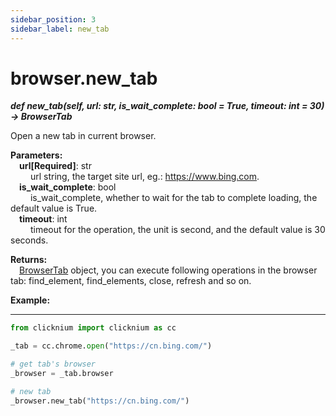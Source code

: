 ```yaml
---
sidebar_position: 3
sidebar_label: new_tab
---
```

# browser.new_tab

***def new_tab(self, url: str, is_wait_complete: bool = True, timeout: int = 30) -> BrowserTab***  

Open a new tab in current browser.

**Parameters:**  
    &emsp;**url[Required]**: str   
        &emsp;&emsp; url string, the target site url, eg.: <https://www.bing.com>.  
    &emsp;**is_wait_complete**: bool  
        &emsp;&emsp; is_wait_complete, whether to wait for the tab to complete loading, the default value is True.  
    &emsp;**timeout**: int  
        &emsp;&emsp; timeout for the operation, the unit is second, and the default value is 30 seconds. 

**Returns:**  
    &emsp;[BrowserTab](./browsertab/browsertab.md) object, you can execute following operations in the browser tab: find_element, find_elements, close, refresh and so on.

**Example:**
***
```python
from clicknium import clicknium as cc

_tab = cc.chrome.open("https://cn.bing.com/")

# get tab's browser
_browser = _tab.browser

# new tab
_browser.new_tab("https://cn.bing.com/")

```